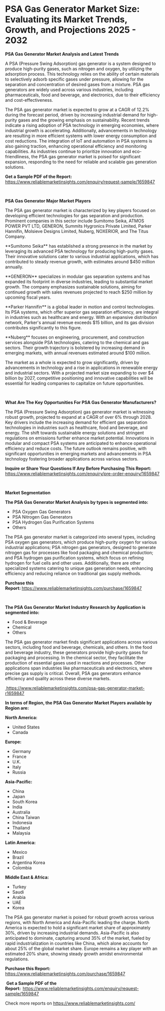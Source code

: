 <p><h1>PSA Gas Generator Market Size: Evaluating its Market Trends, Growth, and Projections 2025 - 2032</h1></p><p><strong>PSA Gas Generator Market Analysis and Latest Trends</strong></p>
<p><p>A PSA (Pressure Swing Adsorption) gas generator is a system designed to produce high-purity gases, such as nitrogen and oxygen, by utilizing the adsorption process. This technology relies on the ability of certain materials to selectively adsorb specific gases under pressure, allowing for the separation and concentration of desired gases from a mixture. PSA gas generators are widely used across various industries, including pharmaceuticals, food and beverage, and electronics, due to their efficiency and cost-effectiveness.</p><p>The PSA gas generator market is expected to grow at a CAGR of 12.2% during the forecast period, driven by increasing industrial demand for high-purity gases and the growing emphasis on sustainability. Recent trends indicate a rising adoption of PSA technology in emerging economies, where industrial growth is accelerating. Additionally, advancements in technology are resulting in more efficient systems with lower energy consumption and cost reductions. The integration of IoT and automation in PSA systems is also gaining traction, enhancing operational efficiency and monitoring capabilities. As industries continue to prioritize innovation and eco-friendliness, the PSA gas generator market is poised for significant expansion, responding to the need for reliable and scalable gas generation solutions.</p></p>
<p><strong>Get a Sample PDF of the Report:&nbsp;</strong> <a href="https://www.reliablemarketinsights.com/enquiry/request-sample/1659847?utm_campaign=3571&utm_medium=2&utm_source=Github&utm_content=ia&utm_term=10042025&utm_id=psa-gas-generator">https://www.reliablemarketinsights.com/enquiry/request-sample/1659847</a></p>
<p>&nbsp;</p>
<p><strong>PSA Gas Generator Major Market Players</strong></p>
<p><p>The PSA gas generator market is characterized by key players focused on developing efficient technologies for gas separation and production. Prominent companies in this sector include Sumitomo Seika, ATMOS POWER PVT LTD, GENERON, Summits Hygronics Private Limited, Parker Hannifin, Molsieve Designs Limited, Nuberg, NOXERIOR, and The Titus Company.</p><p>**Sumitomo Seika** has established a strong presence in the market by leveraging its advanced PSA technology for producing high-purity gases. Their innovative solutions cater to various industrial applications, which has contributed to steady revenue growth, with estimates around $450 million annually.</p><p>**GENERON** specializes in modular gas separation systems and has expanded its footprint in diverse industries, leading to substantial market growth. The company emphasizes sustainable solutions, aiming for continued growth with sales revenues projected to reach $250 million by upcoming fiscal years.</p><p>**Parker Hannifin** is a global leader in motion and control technologies. Its PSA systems, which offer superior gas separation efficiency, are integral in industries such as healthcare and energy. With an expansive distribution network, Parker's annual revenue exceeds $15 billion, and its gas division contributes significantly to this figure.</p><p>**Nuberg** focuses on engineering, procurement, and construction services alongside PSA technologies, catering to the chemical and gas sectors. Their growth trajectory is bolstered by increasing demand in emerging markets, with annual revenues estimated around $100 million.</p><p>The market as a whole is expected to grow significantly, driven by advancements in technology and a rise in applications in renewable energy and industrial sectors. With a projected market size expanding to over $4 billion by 2027, competitive positioning and innovative capabilities will be essential for leading companies to capitalize on future opportunities.</p></p>
<p>&nbsp;</p>
<p><strong>What Are The Key Opportunities For PSA Gas Generator Manufacturers?</strong></p>
<p><p>The PSA (Pressure Swing Adsorption) gas generator market is witnessing robust growth, projected to expand at a CAGR of over 6% through 2028. Key drivers include the increasing demand for efficient gas separation technologies in industries such as healthcare, food and beverage, and energy. The shift towards sustainable energy solutions and stringent regulations on emissions further enhance market potential. Innovations in modular and compact PSA systems are anticipated to enhance operational efficiency and reduce costs. The future outlook remains positive, with significant opportunities in emerging markets and advancements in PSA technology fostering broader applications across various sectors.</p></p>
<p><strong>Inquire or Share Your Questions If Any Before Purchasing This Report:</strong> <a href="https://www.reliablemarketinsights.com/enquiry/pre-order-enquiry/1659847?utm_campaign=3571&utm_medium=2&utm_source=Github&utm_content=ia&utm_term=10042025&utm_id=psa-gas-generator">https://www.reliablemarketinsights.com/enquiry/pre-order-enquiry/1659847</a></p>
<p>&nbsp;</p>
<p><strong>Market Segmentation</strong></p>
<p><strong>The PSA Gas Generator Market Analysis by types is segmented into:</strong></p>
<p><ul><li>PSA Oxygen Gas Generators</li><li>PSA Nitrogen Gas Generators</li><li>PSA Hydrogen Gas Purification Systems</li><li>Others</li></ul></p>
<p><p>The PSA gas generator market is categorized into several types, including PSA oxygen gas generators, which produce high-purity oxygen for various industrial applications; PSA nitrogen gas generators, designed to generate nitrogen gas for processes like food packaging and chemical production; and PSA hydrogen gas purification systems, which focus on refining hydrogen for fuel cells and other uses. Additionally, there are other specialized systems catering to unique gas generation needs, enhancing efficiency and reducing reliance on traditional gas supply methods.</p></p>
<p><strong>Purchase this Report:&nbsp;</strong><a href="https://www.reliablemarketinsights.com/purchase/1659847?utm_campaign=3571&utm_medium=2&utm_source=Github&utm_content=ia&utm_term=10042025&utm_id=psa-gas-generator">https://www.reliablemarketinsights.com/purchase/1659847</a></p>
<p>&nbsp;</p>
<p><strong>The PSA Gas Generator Market Industry Research by Application is segmented into:</strong></p>
<p><ul><li>Food & Beverage</li><li>Chemical</li><li>Others</li></ul></p>
<p><p>The PSA gas generator market finds significant applications across various sectors, including food and beverage, chemicals, and others. In the food and beverage industry, these generators provide high-purity gases for packaging and processing. In the chemical sector, they facilitate the production of essential gases used in reactions and processes. Other applications span industries like pharmaceuticals and electronics, where precise gas supply is critical. Overall, PSA gas generators enhance efficiency and quality across these diverse markets.</p></p>
<p><a href="https://www.reliablemarketinsights.com/psa-gas-generator-market-r1659847?utm_campaign=3571&utm_medium=2&utm_source=Github&utm_content=ia&utm_term=10042025&utm_id=psa-gas-generator">&nbsp;https://www.reliablemarketinsights.com/psa-gas-generator-market-r1659847</a></p>
<p><strong>In terms of Region, the PSA Gas Generator Market Players available by Region are:</strong></p>
<p>
    <p> <strong> North America: </strong>
        <ul>
            <li>United States</li>
            <li>Canada</li>
        </ul>
        </p> 
    <p> <strong> Europe: </strong>
        <ul>
            <li>Germany</li>
            <li>France</li>
            <li>U.K.</li>
            <li>Italy</li>
            <li>Russia</li>
        </ul>
        </p> 
    <p> <strong> Asia-Pacific: </strong>
        <ul>
            <li>China</li>
            <li>Japan</li>
            <li>South Korea</li>
            <li>India</li>
            <li>Australia</li>
            <li>China Taiwan</li>
            <li>Indonesia</li>
            <li>Thailand</li>
            <li>Malaysia</li>
        </ul>
        </p> 
    <p> <strong> Latin America: </strong>
        <ul>
            <li>Mexico</li>
            <li>Brazil</li>
            <li>Argentina Korea</li>
            <li>Colombia</li>
        </ul>
        </p> 
    <p> <strong> Middle East & Africa: </strong>
        <ul>
            <li>Turkey</li>
            <li>Saudi</li>
            <li>Arabia</li>
            <li>UAE</li>
            <li>Korea</li>
        </ul>
    </p>
    </p>
<p><p>The PSA gas generator market is poised for robust growth across various regions, with North America and Asia-Pacific leading the charge. North America is expected to hold a significant market share of approximately 30%, driven by increasing industrial demands. Asia-Pacific is also anticipated to dominate, capturing around 35% of the market, fueled by rapid industrialization in countries like China, which alone accounts for about 25% of the global market share. Europe remains a key player with an estimated 20% share, showing steady growth amidst environmental regulations.</p></p>
<p><strong>Purchase this Report: </strong><a href="https://www.reliablemarketinsights.com/purchase/1659847?utm_campaign=3571&utm_medium=2&utm_source=Github&utm_content=ia&utm_term=10042025&utm_id=psa-gas-generator">https://www.reliablemarketinsights.com/purchase/1659847</a></p>
<p>&nbsp;<strong>Get a Sample PDF of the Report:&nbsp;&nbsp;</strong><a href="https://www.reliablemarketinsights.com/enquiry/request-sample/1659847?utm_campaign=3571&utm_medium=2&utm_source=Github&utm_content=ia&utm_term=10042025&utm_id=psa-gas-generator">https://www.reliablemarketinsights.com/enquiry/request-sample/1659847</a></p>
<p><strong></strong></p>
<p>Check more reports on <a href="https://www.reliablemarketinsights.com/?utm_campaign=3571&utm_medium=2&utm_source=Github&utm_content=ia&utm_term=10042025&utm_id=psa-gas-generator">https://www.reliablemarketinsights.com/</a></p>